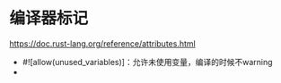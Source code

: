 # 编译器标记

https://doc.rust-lang.org/reference/attributes.html

- #![allow(unused_variables)]：允许未使用变量，编译的时候不warning
- 